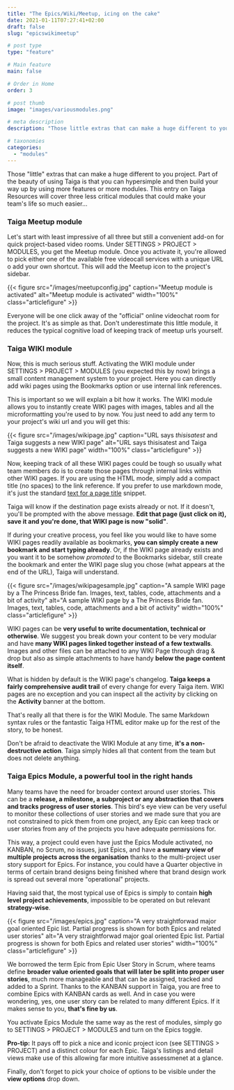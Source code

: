 ```yaml
---
title: "The Epics/Wiki/Meetup, icing on the cake"
date: 2021-01-11T07:27:41+02:00
draft: false
slug: "epicswikimeetup"

# post type
type: "feature"

# Main feature
main: false

# Order in Home
order: 3

# post thumb
image: "images/variousmodules.png"

# meta description
description: "Those little extras that can make a huge different to you project"

# taxonomies
categories:
  - "modules"
---
```


Those "little" extras that can make a huge different to you project. Part of the beauty of using Taiga is that you can hypersimple and then build your way up by using more features or more modules. This entry on Taiga Resources will cover three less critical modules that could make your team's life so much easier...

### Taiga Meetup module

Let's start with least impressive of all three but still a convenient add-on for quick project-based video rooms. Under SETTINGS > PROJECT > MODULES, you get the Meetup module. Once you activate it, you're allowed to pick either one of the available free videocall services with a unique URL o add your own shortcut. This will add the Meetup icon to the project's sidebar.  

{{< figure src="/images/meetupconfig.jpg" caption="Meetup module is activated" alt="Meetup module is activated" width="100%" class="articlefigure" >}}

Everyone will be one click away of the "official" online videochat room for the project. It's as simple as that. Don't underestimate this little module, it reduces the typical cognitive load of keeping track of meetup urls yourself.

### Taiga WIKI module

Now, this is much serious stuff. Activating the WIKI module under SETTINGS > PROJECT > MODULES (you expected this by now) brings a small content management system to your project. Here you can directly add wiki pages using the Bookmarks option or use internal link references.

This is important so we will explain a bit how it works. The WIKI module allows you to instantly create WIKI pages with images, tables and all the microformatting you're used to by now. You just need to add any term to your project's wiki url and you will get this:

{{< figure src="/images/wikipage.jpg" caption="URL says *thisisatest* and Taiga suggests a new WIKI page" alt="URL says thisisatest and Taiga suggests a new WIKI page" width="100%" class="articlefigure" >}}

Now, keeping track of all these WIKI pages could be tough so usually what team members do is to create those pages through internal links within other WIKI pages. If you are using the HTML mode, simply add a compact title (no spaces) to the link reference. If you prefer to use markdown mode, it's just the standard [text for a page title](pageslug) snippet.

Taiga will know if the destination page exists already or not. If it doesn't, you'll be prompted with the above message. **Edit that page (just click on it), save it and you're done, that WIKI page is now "solid"**.

If during your creative process, you feel like you would like to have some WIKI pages readily available as bookmarks, **you can simply create a new bookmark and start typing already**. Or, if the WIKI page already exists and you want it to be somehow *promoted* to the Bookmarks sidebar, still create the bookmark and enter the WIKI page slug you chose (what appears at the end of the URL), Taiga will understand.

{{< figure src="/images/wikipagesample.jpg" caption="A sample WIKI page by a The Princess Bride fan. Images, text, tables, code, attachments and a bit of activity" alt="A sample WIKI page by a The Princess Bride fan. Images, text, tables, code, attachments and a bit of activity" width="100%" class="articlefigure" >}}


WIKI pages can be **very useful to write documentation, technical or otherwise**. We suggest you break down your content to be very modular and have **many WIKI pages linked together instead of a few textwalls**. Images and other files can be attached to any WIKI Page through drag & drop but also as simple attachments to have handy **below the page content itself**.

What is hidden by default is the WIKI page's changelog. **Taiga keeps a fairly comprehensive audit trail** of every change for every Taiga item. WIKI pages are no exception and you can inspect all the activity by clicking on the **Activity** banner at the bottom.

That's really all that there is for the WIKI Module. The same Markdown syntax rules or the fantastic Taiga HTML editor make up for the rest of the story, to be honest.

Don't be afraid to deactivate the WIKI Module at any time, **it's a non-destructive action**. Taiga simply hides all that content from the team but does not delete anything.

### Taiga Epics Module, a powerful tool in the right hands

Many teams have the need for broader context around user stories. This can be a **release, a milestone, a subproject or any abstraction that covers and tracks progress of user stories**. This bird's eye view can be very useful to monitor these collections of user stories and we made sure that you are not constrained to pick them from one project, any Epic can keep track or user stories from any of the projects you have adequate permissions for.

This way, a project could even have just the Epics Module activated, no KANBAN, no Scrum, no issues, just Epics, and have **a summary view of multiple projects across the organisation** thanks to the multi-project user story support for Epics. For instance, you could have a Quarter objective in terms of certain brand designs being finished where that brand design work is spread out several more "operational" projects. 

Having said that, the most typical use of Epics is simply to contain **high level project achievements**, impossible to be operated on but relevant **strategy-wise**.

{{< figure src="/images/epics.jpg" caption="A very straightforwad major goal oriented Epic list. Partial progress is shown for both Epics and related user stories" alt="A very straightforwad major goal oriented Epic list. Partial progress is shown for both Epics and related user stories" width="100%" class="articlefigure" >}}

We borrowed the term Epic from Epic User Story in Scrum, where teams define **broader value oriented goals that will later be split into proper user stories**, much more manageable and that can be assigned, tracked and added to a Sprint. Thanks to the KANBAN support in Taiga, you are free to combine Epics with KANBAN cards as well. And in case you were wondering, yes, one user story can be related to many different Epics. If it makes sense to you, **that's fine by us**.

You activate Epics Module the same way as the rest of modules, simply go to SETTINGS > PROJECT > MODULES and turn on the Epics toggle.

**Pro-tip:** It pays off to pick a nice and iconic project icon (see SETTINGS > PROJECT) and a distinct colour for each Epic. Taiga's listings and detail views make use of this allowing far more intuitive assessmenet at a glance.

Finally, don't forget to pick your choice of options to be visible under the **view options** drop down.

